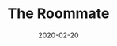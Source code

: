 ---
published: false
cancelled: COVID-19
layout: productions
title: The Roommate
date: 2020-02-20
closing_date: 2020-03-08
image_credit:
image_alt:
image_caption:
Theatre: Limelight Theatre
show_details:
- Writer: Jen Silverman - wiki
Genres: 
- Play
- Drama
- Comedy
Website: https://limelight-theatre.org/shows/
showtimes:
- 2020-02-20 19:30:00
- 2020-02-21 19:30:00
- 2020-02-22 19:30:00
- 2020-02-23 14:00:00
- 2020-02-25 19:30:00
- 2020-02-27 19:30:00
- 2020-02-28 19:30:00
- 2020-02-29 19:30:00
- 2020-03-01 14:00:00
- 2020-03-03 19:30:00
- 2020-03-05 19:30:00
- 2020-03-06 19:30:00
- 2020-03-07 19:30:00
- 2020-03-08 14:00:00
cast:
- Sharon: Beth Lambert
- Robyn: Hazel Robinson
crew:
- Director: Shelli Long
external_links:
  Shows | Limelight Theatre: https://limelight-theatre.org/shows/
---  